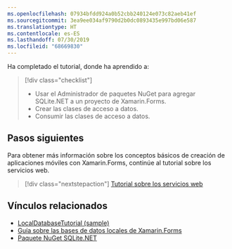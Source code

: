 ```yaml
---
ms.openlocfilehash: 07934bfdd924a0b52cbb240124e073c82aeb41ef
ms.sourcegitcommit: 3ea9ee034af9790d2b0dc0893435e997bd06e587
ms.translationtype: HT
ms.contentlocale: es-ES
ms.lasthandoff: 07/30/2019
ms.locfileid: "68669830"
---
```

Ha completado el tutorial, donde ha aprendido a:

> [!div class="checklist"]
> - Usar el Administrador de paquetes NuGet para agregar SQLite.NET a un proyecto de Xamarin.Forms.
> - Crear las clases de acceso a datos.
> - Consumir las clases de acceso a datos.

## <a name="next-steps"></a>Pasos siguientes

Para obtener más información sobre los conceptos básicos de creación de aplicaciones móviles con Xamarin.Forms, continúe al tutorial sobre los servicios web.

> [!div class="nextstepaction"]
> [Tutorial sobre los servicios web](~/get-started/tutorials/web-service/index.yml)

## <a name="related-links"></a>Vínculos relacionados

- [LocalDatabaseTutorial (sample)](https://docs.microsoft.com/samples/xamarin/xamarin-forms-samples/getstarted-tutorials-localdatabasetutorial/)
- [Guía sobre las bases de datos locales de Xamarin.Forms](~/xamarin-forms/data-cloud/data/databases.md)
- [Paquete NuGet SQLite.NET](https://www.nuget.org/packages/sqlite-net-pcl/)
